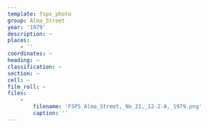 ```yaml
---
template: fsps_photo
group: Alma_Street
year: '1979'
description: ~
places:
    - ''
coordinates: ~
heading: ~
classification: ~
section: ~
cell: ~
film_roll: ~
files:
    -
        filename: 'FSPS_Alma_Street,_No_21,_12-2-A,_1979.png'
        caption: ''
---
```

